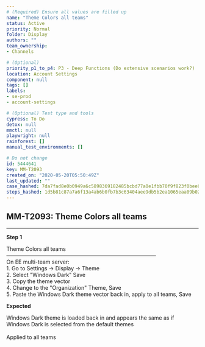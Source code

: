 ```yaml
---
# (Required) Ensure all values are filled up
name: "Theme Colors all teams"
status: Active
priority: Normal
folder: Display
authors: ""
team_ownership: 
- Channels

# (Optional)
priority_p1_to_p4: P3 - Deep Functions (Do extensive scenarios work?)
location: Account Settings
component: null
tags: []
labels: 
- se-prod
- account-settings

# (Optional) Test type and tools
cypress: To Do
detox: null
mmctl: null
playwright: null
rainforest: []
manual_test_environments: []

# Do not change
id: 5444641
key: MM-T2093
created_on: "2020-05-20T05:50:49Z"
last_updated: ""
case_hashed: 7da7fad8e0b0949a6c5898369182485bcbd77a0e1fbb70f9f823f0bee67aab6e2737b9e5cbd9c89e12a9721e338cd714
steps_hashed: 1d5b81c87a7a6f13a4ab6b0fb7b3c63404aee9db5b2ea1065eaa09b02429c8c030d05837cbb6589289e402250e513f04
---
```


<!-- (Auto-generated) Based on frontmatter's "key" and "name" -->

## MM-T2093: Theme Colors all teams

---

**Step 1**

Theme Colors all teams\
————————————————————————————\
On EE multi-team server:\
1\. Go to Settings -> Display -> Theme\
2\. Select "Windows Dark" Save\
3\. Copy the theme vector\
4\. Change to the "Organization" Theme, Save\
5\. Paste the Windows Dark theme vector back in, apply to all teams, Save

**Expected**

Windows Dark theme is loaded back in and appears the same as if Windows Dark is selected from the default themes\
\
Applied to all teams
